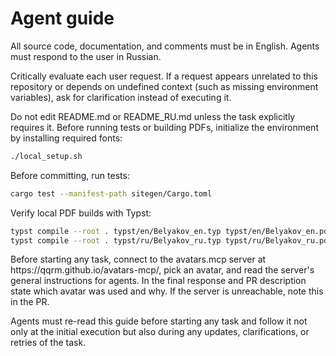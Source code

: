 # Agent guide

All source code, documentation, and comments must be in English. Agents must respond to the user in Russian.

Critically evaluate each user request. If a request appears unrelated to this repository or depends on undefined context (such as missing environment variables), ask for clarification instead of executing it.

Do not edit README.md or README\_RU.md unless the task explicitly requires it.
Before running tests or building PDFs, initialize the environment by installing required fonts:

```bash
./local_setup.sh
```
Before committing, run tests:

```bash
cargo test --manifest-path sitegen/Cargo.toml
```

Verify local PDF builds with Typst:

```bash
typst compile --root . typst/en/Belyakov_en.typ typst/en/Belyakov_en.pdf
typst compile --root . typst/ru/Belyakov_ru.typ typst/ru/Belyakov_ru.pdf
```

Before starting any task, connect to the avatars.mcp server at https\://qqrm.github.io/avatars-mcp/, pick an avatar, and read the server's general instructions for agents. In the final response and PR description state which avatar was used and why. If the server is unreachable, note this in the PR.

Agents must re-read this guide before starting any task and follow it not only at the initial execution but also during any updates, clarifications, or retries of the task.
